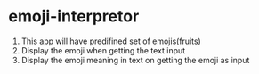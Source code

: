 # emoji-interpretor
1. This app will have predifined set of emojis(fruits)
2. Display the emoji when getting the text input
3. Display the emoji meaning in text on getting the emoji as input
